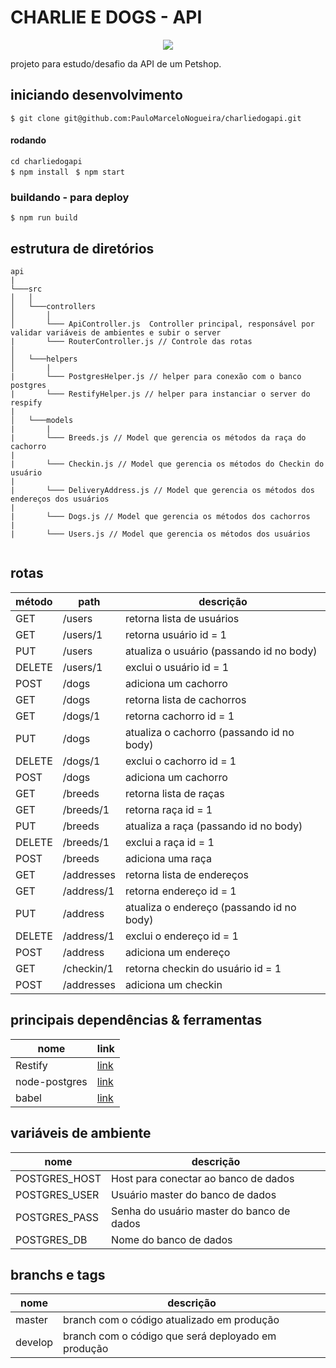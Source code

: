 # CHARLIE E DOGS - API
<p align='center'>
  <img src="https://s3.amazonaws.com/charliedog/logo.svg?response-content-disposition=inline&X-Amz-Security-Token=AgoGb3JpZ2luEG0aCXVzLWVhc3QtMSKAAm27cEAyk0mWbNrTZBM8Mrf1se5m0y7qPd40YyC3beqUtilPFdElRrZj7wiHMYePwno%2FeN8gzw%2FIr2Gh9JjFaFliElGoH0gbcJsoHjPkCqAy2Gp4Wq0BFs6gp1azWX6NMo%2F2ui24soSB3nzPkV8D9neDbJzoMo8CyVBQKRUGlboDluSsMpMUew9EMfjXj0T7Do9RzcAg269a3svjTqJbgHFFUURBx0EsQAebjp%2BiGh58vyj9cko9eeBQ24lakw3qY3SdYBSqiPN%2BVtOaiMWMWOuGfqBALciN%2FY7jr4qBEm5uIAHpJ11w3dlyHXLm7H6o5NR%2FRPY0sWo8bTPkRK9d6M8q2wMIIhAAGgw1MDIxNjcxNzYyMjYiDBSmNZ4%2BdatfHQDE5iq4A26bojXESST5P2VLXN%2FM1uoJUYiPYLO8D1wD9sMV8yuszarIb094Y71CjtztN3CcuDYrP8oJ0igpQw2tStfArtcNeijjSFeqF1KaLq9BRm4UG1MqpM9nt703cCpuA2oPtVg%2FIJJQx7lfJGtcu9kkkrObEexdw%2FYhlYwbmGrNFVygQMvnDbtufbYz0s70ED2fAQ%2FzQZuDmsJwFcdcWpXfNRseYjBClrtaYgD%2FwmZX9s%2BmQa1rFhGt07Z5kQNAKUpO%2BYX2ZOyV6QIheX1cEb7I%2BF03RWQip%2FsHv77nKPa%2BESGEaj%2Bo2tK%2BrHGtLM4H5N9YhwBlcjSXKb86w5OGCcumY%2B9mEQsbVG7X0wb3xlvEdltOLXCBoySqJq%2BgC9VIESCDHc3kEkNn%2BZZHvBB6QerArhlHjm5hJkczOBoRM6sJW0ILnlxCmHe1keMeWYNUAPKD7zpobj30QZC2bBm1HBq9Ve3nUxuRISUenam5tVE46ORO6UJG9n2awf8uLqknAcGD0%2BvvjonWg8PLBppVaMSHbfjj2Gm5Ej%2FNHLsqTQTBZkixNEMZ9hQwjhgvo%2B4ZNtECKDKfqThQBBiKMNyXquAF&X-Amz-Algorithm=AWS4-HMAC-SHA256&X-Amz-Date=20181208T011442Z&X-Amz-SignedHeaders=host&X-Amz-Expires=300&X-Amz-Credential=ASIAXJ237AQRM77GEBYS%2F20181208%2Fus-east-1%2Fs3%2Faws4_request&X-Amz-Signature=bd61f5bcc0b0c6b389a9dc3c04d6c9c9a9df93ee1b486c0ac2b5e4d126e630db">
</p>

projeto para estudo/desafio da API de um Petshop.

## iniciando desenvolvimento
`$ git clone git@github.com:PauloMarceloNogueira/charliedogapi.git`

#### rodando
`cd charliedogapi`\
`$ npm install `
`$ npm start`

### buildando - para deploy
`$ npm run build`

## estrutura de diretórios
```
api
|
└───src
│   │
│   └───controllers
│       │
│       └─── ApiController.js  Controller principal, responsável por validar variáveis de ambientes e subir o server
|       └─── RouterController.js // Controle das rotas 
│             
│   └───helpers
│       |
|       └─── PostgresHelper.js // helper para conexão com o banco postgres
|       └─── RestifyHelper.js // helper para instanciar o server do respify
|
│   └───models
|       |
|       └─── Breeds.js // Model que gerencia os métodos da raça do cachorro
|
|       └─── Checkin.js // Model que gerencia os métodos do Checkin do usuário
|
|       └─── DeliveryAddress.js // Model que gerencia os métodos dos endereços dos usuários
|
|       └─── Dogs.js // Model que gerencia os métodos dos cachorros
|
|       └─── Users.js // Model que gerencia os métodos dos usuários


```

## rotas
| método | path | descrição |
| ------ | ---- | ----------|
| GET | /users | retorna lista de usuários |
| GET | /users/1 | retorna usuário id = 1 |
| PUT | /users | atualiza o usuário (passando id no body) |
| DELETE | /users/1 | exclui o usuário id = 1 |
| POST | /dogs | adiciona um cachorro |
| GET | /dogs | retorna lista de cachorros |
| GET | /dogs/1 | retorna cachorro id = 1 |
| PUT | /dogs | atualiza o cachorro (passando id no body) |
| DELETE | /dogs/1 | exclui o cachorro id = 1 |
| POST | /dogs | adiciona um cachorro |
| GET | /breeds | retorna lista de raças |
| GET | /breeds/1 | retorna raça id = 1 |
| PUT | /breeds | atualiza a raça (passando id no body) |
| DELETE | /breeds/1 | exclui a raça id = 1 |
| POST | /breeds | adiciona uma raça |
| GET | /addresses | retorna lista de endereços |
| GET | /address/1 | retorna endereço id = 1 |
| PUT | /address | atualiza o endereço (passando id no body) |
| DELETE | /address/1 | exclui o endereço id = 1 |
| POST | /address | adiciona um endereço |
| GET | /checkin/1 | retorna checkin do usuário id = 1 |
| POST | /addresses | adiciona um checkin |






## principais dependências & ferramentas
| nome          | link                                                           |
| ------------- | -------------------------------------------------------------- |
| Restify    | [link](https://restify.com/)                   |
| node-postgres    | [link](https://node-postgres.com/)       |
| babel | [link](https://babeljs.io/)|

## variáveis de ambiente
| nome | descrição |
| -----|-----------|
| POSTGRES_HOST | Host para conectar ao banco de dados |
| POSTGRES_USER | Usuário master do banco de dados |
| POSTGRES_PASS | Senha do usuário master do banco de dados |
| POSTGRES_DB | Nome do banco de dados |

## branchs e tags
| nome | descrição |
| -----|-----------|
| master | branch com o código atualizado em produção
| develop | branch com o código que será deployado em produção


